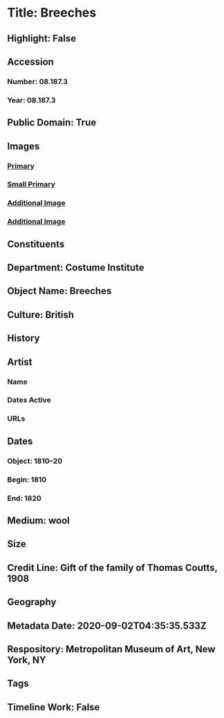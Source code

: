 # Title: Breeches
## Highlight: False
## Accession
### Number: 08.187.3
### Year: 08.187.3
## Public Domain: True
## Images
### [Primary](https://images.metmuseum.org/CRDImages/ci/original/08.187.3_F.jpg)
### [Small Primary](https://images.metmuseum.org/CRDImages/ci/web-large/08.187.3_F.jpg)
### [Additional Image](https://images.metmuseum.org/CRDImages/ci/original/08.187.3_B.jpg)
### [Additional Image](https://images.metmuseum.org/CRDImages/ci/original/4570.jpg)
## Constituents
## Department: Costume Institute
## Object Name: Breeches
## Culture: British
## History
## Artist
### Name
### Dates Active
### URLs
## Dates
### Object: 1810–20
### Begin: 1810
### End: 1820
## Medium: wool
## Size
## Credit Line: Gift of the family of Thomas Coutts, 1908
## Geography
## Metadata Date: 2020-09-02T04:35:35.533Z
## Respository: Metropolitan Museum of Art, New York, NY
## Tags
## Timeline Work: False